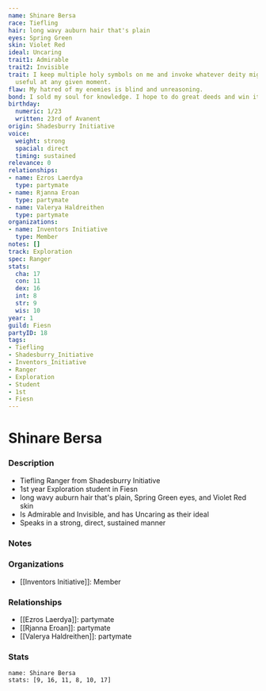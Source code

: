 ```yaml
---
name: Shinare Bersa
race: Tiefling
hair: long wavy auburn hair that's plain
eyes: Spring Green
skin: Violet Red
ideal: Uncaring
trait1: Admirable
trait2: Invisible
trait: I keep multiple holy symbols on me and invoke whatever deity might come in
  useful at any given moment.
flaw: My hatred of my enemies is blind and unreasoning.
bond: I sold my soul for knowledge. I hope to do great deeds and win it back.
birthday:
  numeric: 1/23
  written: 23rd of Avanent
origin: Shadesburry Initiative
voice:
  weight: strong
  spacial: direct
  timing: sustained
relevance: 0
relationships:
- name: Ezros Laerdya
  type: partymate
- name: Rjanna Eroan
  type: partymate
- name: Valerya Haldreithen
  type: partymate
organizations:
- name: Inventors Initiative
  type: Member
notes: []
track: Exploration
spec: Ranger
stats:
  cha: 17
  con: 11
  dex: 16
  int: 8
  str: 9
  wis: 10
year: 1
guild: Fiesn
partyID: 18
tags:
- Tiefling
- Shadesburry_Initiative
- Inventors_Initiative
- Ranger
- Exploration
- Student
- 1st
- Fiesn
---
```

# Shinare Bersa
### Description
- Tiefling Ranger from Shadesburry Initiative
- 1st year Exploration student in Fiesn
- long wavy auburn hair that's plain, Spring Green eyes, and Violet Red skin
- Is Admirable and Invisible, and has Uncaring as their ideal
- Speaks in a strong, direct, sustained manner

### Notes

### Organizations
- [[Inventors Initiative]]: Member

### Relationships
- [[Ezros Laerdya]]: partymate
- [[Rjanna Eroan]]: partymate
- [[Valerya Haldreithen]]: partymate

### Stats
```statblock
name: Shinare Bersa
stats: [9, 16, 11, 8, 10, 17]
```
